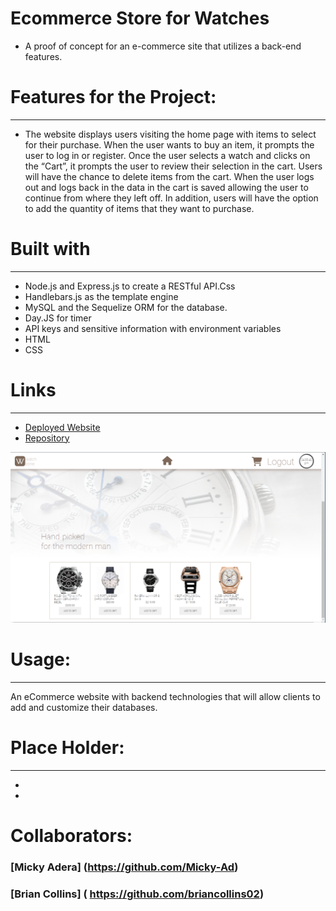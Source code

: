 # Ecommerce Store for Watches
  - A proof of concept for an e-commerce site that utilizes a back-end features. 

# Features for the Project:
-----------------------------------------------------------------------
- The website displays users visiting the home page with items to select for their   purchase. When the user wants to buy an item, it prompts the user to log in or register. Once the user selects a watch and clicks on the “Cart”, it prompts the user to review their selection in the cart. Users will have the chance to delete items from the cart.  When the user logs out and logs back in the data in the cart is saved allowing the user to continue from where they left off. In addition, users will have the option to add the quantity of items that they want to purchase.  
  
# Built with
-----------------------------------------------------------------------
- Node.js and Express.js to create a RESTful API.Css
- Handlebars.js as the template engine
- MySQL and the Sequelize ORM for the database.
- Day.JS for timer 
- API keys and sensitive information with environment variables
- HTML 
- CSS

# Links
-----------------------------------------------------------------------
- [Deployed Website]()
- [Repository]()

 ![Web site screenshot](./public/assets/Images/logedin_screenshot.PNG)

# Usage:
-----------------------------------------------------------------------
An eCommerce website with backend technologies that will allow clients to add and customize their databases.

# Place Holder:
-----------------------------------------------------------------------
- [](https://)
- [](https://)

# Collaborators:
### [Micky Adera] (https://github.com/Micky-Ad)
### [Brian Collins] ( https://github.com/briancollins02)

